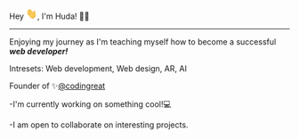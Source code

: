 Hey <img src="https://github.com/Codingreat/Codingreat/raw/main/wave.gif" style="max-width: 4%">, I'm Huda! 👩‍💻 
___________________________________________________________________________________________________________________________________________________________________________________
Enjoying my journey as I'm teaching myself how to become a successful ***web developer!*** 

Intresets:  Web development, Web design, AR, AI 

Founder of ✨[@codingreat](https://www.instagram.com/codingreat/)

-I'm currently working on something cool!💻

-I am open to collaborate on interesting projects.
